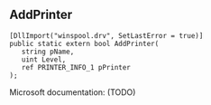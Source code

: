 ## AddPrinter

```
[DllImport("winspool.drv", SetLastError = true)]
public static extern bool AddPrinter(
   string pName,
   uint Level,
   ref PRINTER_INFO_1 pPrinter
);
```

Microsoft documentation: (TODO)
